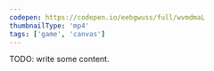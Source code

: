 ```yaml
---
codepen: https://codepen.io/eebgwuss/full/wvmdmaL
thumbnailType: 'mp4'
tags: ['game', 'canvas']
---
```


TODO: write some content.
